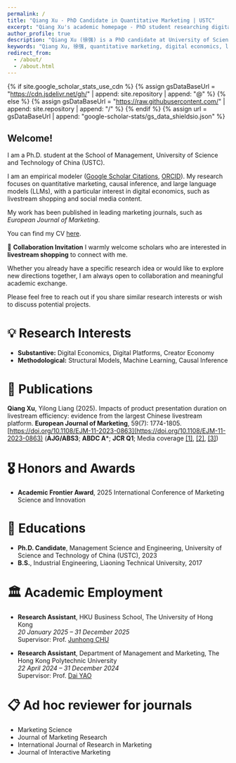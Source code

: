 ```yaml
---
permalink: /
title: "Qiang Xu - PhD Candidate in Quantitative Marketing | USTC"
excerpt: "Qiang Xu's academic homepage - PhD student researching digital economics, livestream commerce, and quantitative marketing at USTC"
author_profile: true
description: "Qiang Xu (徐强) is a PhD candidate at University of Science and Technology of China (USTC), specializing in quantitative marketing, digital economics, livestream shopping, causal inference, and machine learning. Published in European Journal of Marketing (AJG/ABS3, ABDC A*)."
keywords: "Qiang Xu, 徐强, quantitative marketing, digital economics, livestream shopping, causal inference, machine learning, USTC, University of Science and Technology of China, European Journal of Marketing, marketing research, digital platforms, creator economy"
redirect_from: 
  - /about/
  - /about.html
---
```

{% if site.google_scholar_stats_use_cdn %}
{% assign gsDataBaseUrl = "https://cdn.jsdelivr.net/gh/" | append: site.repository | append: "@" %}
{% else %}
{% assign gsDataBaseUrl = "https://raw.githubusercontent.com/" | append: site.repository | append: "/" %}
{% endif %}
{% assign url = gsDataBaseUrl | append: "google-scholar-stats/gs_data_shieldsio.json" %}

<span class='anchor' id='about-me'></span>
## Welcome!  
I am a Ph.D. student at the School of Management, University of Science and Technology of China (USTC).  

I am an empirical modeler ([Google Scholar Citations](https://scholar.google.com/citations?user=43woAHgAAAAJ&hl=en), [ORCID](https://orcid.org/0009-0000-1249-1300)). My research focuses on quantitative marketing, causal inference, and large language models (LLMs), with a particular interest in digital economics, such as livestream shopping and social media content.  

My work has been published in leading marketing journals, such as *European Journal of Marketing*.  

You can find my CV [here](https://xuqiang.github.io/files/CV_XuQiang.pdf).


🤝 **Collaboration Invitation**
I warmly welcome scholars who are interested in **livestream shopping** to connect with me.  

Whether you already have a specific research idea or would like to explore new directions together, I am always open to collaboration and meaningful academic exchange.  

Please feel free to reach out if you share similar research interests or wish to discuss potential projects.

<span class='anchor' id='research-interests'></span>
# 💡 Research Interests
- **Substantive:** Digital Economics, Digital Platforms, Creator Economy
- **Methodological:** Structural Models, Machine Learning, Causal Inference

<span class='anchor' id='publications'></span>
# 📝 Publications 
**Qiang Xu**, Yilong Liang (2025). Impacts of product presentation duration on livestream efficiency: evidence from the largest Chinese livestream platform. **European Journal of Marketing**, 59(7): 1774-1805. [https://doi.org/10.1108/EJM-11-2023-0863](https://doi.org/10.1108/EJM-11-2023-0863) (**AJG/ABS3**; **ABDC A***; **JCR Q1**; Media coverage [[1]](https://mp.weixin.qq.com/s/NhP_8jsa5BseeM_-qpP9kw), [[2]](https://mp.weixin.qq.com/s/7YSBkoparxdSQB2AKeBgqQ), [[3]](https://mp.weixin.qq.com/s/QRsyqvs8iSof-M8nwEfRxQ))

<span class='anchor' id='honors-and-awards'></span>
# 🎖 Honors and Awards
- **Academic Frontier Award**, 2025 International Conference of Marketing Science and Innovation

<span class='anchor' id='educations'></span>
# 📖 Educations
- **Ph.D. Candidate**, Management Science and Engineering, University of Science and Technology of China (USTC), 2023  
- **B.S.**, Industrial Engineering, Liaoning Technical University, 2017

<span class='anchor' id='academic-employment'></span>
# 🏛️ Academic Employment
- **Research Assistant**, HKU Business School, The University of Hong Kong  
  *20 January 2025 – 31 December 2025*  
  Supervisor: Prof. [Junhong CHU](https://www.chujunhong.com/)
  
- **Research Assistant**, Department of Management and Marketing, The Hong Kong Polytechnic University  
  *22 April 2024 – 31 December 2024*  
  Supervisor: Prof. [Dai YAO](https://mounttai.github.io/)  

<span class='anchor' id='journal-reviewer'></span>
# 📋 Ad hoc reviewer for journals
- Marketing Science 
- Journal of Marketing Research 
- International Journal of Research in Marketing 
- Journal of Interactive Marketing
